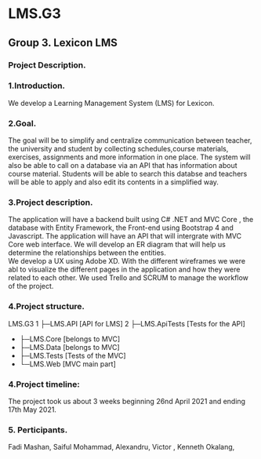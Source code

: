 # LMS.G3
## Group 3. Lexicon LMS 

### Project Description.

### 1.Introduction.								
We develop a Learning Management System (LMS) for Lexicon.

### 2.Goal. 
The goal will be to simplify and centralize communication between teacher, the university and student by collecting schedules,course materials, exercises, assignments and more information in one place. The system will also be able to call on a database via an API that has information about course material. Students will be able to search this databse and teachers will be able to apply and also edit its contents in a simplified way.

### 3.Project description. 
The application will have a backend built using C# .NET and MVC Core , the database with Entity Framework, the Front-end using Bootstrap 4 and Javascript. The application will have an API that will intergrate with MVC Core web interface. We will develop an ER diagram that will help us determine the relationships between the entities.  
We develop a UX using Adobe XD. With the different wireframes we were abl to visualize the different pages in the application and how they were  related to each other. We used Trello and SCRUM to manage the workflow of the project.

### 4.Project structure.
LMS.G3
1 ├─LMS.API [API for LMS]
2 ├─LMS.ApiTests [Tests for the API]
* ├─LMS.Core [belongs to MVC]
* ├─LMS.Data [belongs to MVC]
* ├─LMS.Tests [Tests of the MVC]
* └─LMS.Web [MVC main part]

### 4.Project timeline:
The project took us about 3 weeks beginning 26nd April 2021 and ending 17th May 2021.

### 5. Perticipants.
Fadi Mashan, Saiful Mohammad, Alexandru, Victor , Kenneth Okalang,
